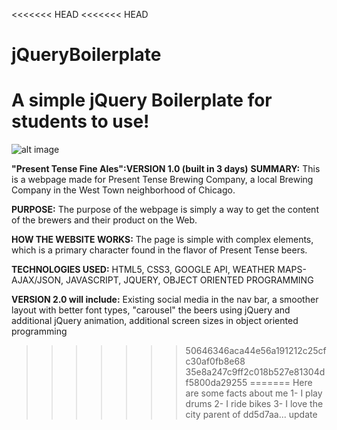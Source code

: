 <<<<<<< HEAD
<<<<<<< HEAD
# jQueryBoilerplate
A simple jQuery Boilerplate for students to use!
=======
![alt image](http://i.imgur.com/Ha1lR18.png?1)

**"Present Tense Fine Ales":VERSION 1.0 (built in 3 days)**
**SUMMARY:** This is a webpage made for Present Tense Brewing Company, a local Brewing Company in the West Town neighborhood of Chicago. 

**PURPOSE:** The purpose of the webpage is simply a way to get the content of the brewers and their product on the Web. 

**HOW THE WEBSITE WORKS:** The page is simple with complex elements, which is a primary character found in the flavor of Present Tense beers. 

**TECHNOLOGIES USED:** HTML5, CSS3, GOOGLE API, WEATHER MAPS-AJAX/JSON, JAVASCRIPT, JQUERY, OBJECT ORIENTED PROGRAMMING

**VERSION 2.0 will include:** Existing social media in the nav bar, a smoother layout with better font types, "carousel" the beers using jQuery and additional jQuery animation, additional screen sizes in object oriented programming
>>>>>>> 50646346aca44e56a191212c25cfc30af0fb8e68
>>>>>>> 35e8a247c9ff2c018b527e81304df5800da29255
=======
Here are some facts about me
1- I play drums
2- I ride bikes
3- I love the city
>>>>>>> parent of dd5d7aa... update

